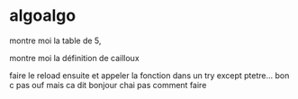 # algoalgo


montre moi la table de 5,

montre moi la définition de cailloux

faire le reload ensuite et appeler la fonction dans un try except ptetre... bon c pas ouf mais ca dit bonjour chai pas comment faire
